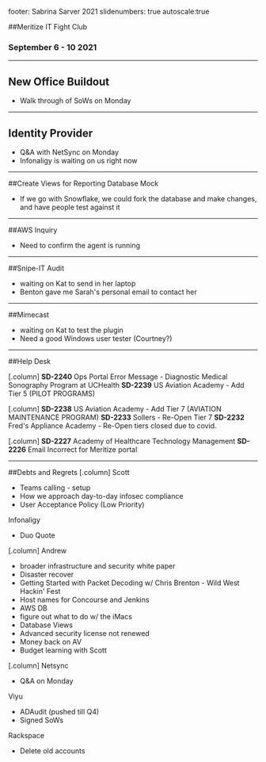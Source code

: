 footer: Sabrina Sarver 2021
slidenumbers: true
autoscale:true

##Meritize IT Fight Club
### September 6 - 10 2021

---

## New Office Buildout

- Walk through of SoWs on Monday

---

## Identity Provider

- Q&A with NetSync on Monday
- Infonaligy is waiting on us right now

---

##Create Views for Reporting Database Mock

- If we go with Snowflake, we could fork the database and make changes, and have people test against it

---

##AWS Inquiry 

- Need to confirm the agent is running

---

##Snipe-IT Audit

 - waiting on Kat to send in her laptop
 - Benton gave me Sarah's personal email to contact her

---

##Mimecast

- waiting on Kat to test the plugin
- Need a good Windows user tester (Courtney?)


---

##Help Desk

[.column]
**SD-2240**
Ops Portal Error Message - Diagnostic Medical Sonography Program at UCHealth
**SD-2239**
US Aviation Academy - Add Tier 5 (PILOT PROGRAMS)

[.column]
**SD-2238**
US Aviation Academy - Add Tier 7 (AVIATION MAINTENANCE PROGRAM)
**SD-2233**
Sollers - Re-Open Tier 7
**SD-2232**
Fred's Appliance Academy - Re-Open tiers closed due to covid.

[.column]
**SD-2227**
Academy of Healthcare Technology Management
**SD-2226**
Email Incorrect for Meritize portal


---

##Debts and Regrets
[.column]
Scott
- Teams calling - setup
- How we approach day-to-day infosec compliance
- User Acceptance Policy (Low Priority)

Infonaligy
- Duo Quote

[.column]
Andrew
- broader infrastructure and security white paper
- Disaster recover
- Getting Started with Packet Decoding w/ Chris Brenton - Wild West Hackin' Fest
- Host names for Concourse and Jenkins
- AWS DB
- figure out what to do w/ the iMacs
- Database Views
- Advanced security license not renewed
- Money back on AV
- Budget learning with Scott

[.column]
Netsync
- Q&A on Monday

Viyu
- ADAudit (pushed till Q4)
- Signed SoWs

Rackspace
- Delete old accounts